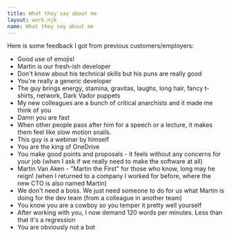 ```yaml
---
title: What they say about me
layout: work.njk
name: What they say about me
---
```


Here is some feedback I got from previous customers/employers:

- Good use of emojis!
- Martin is our fresh-ish developer
- Don't know about his technical skills but his puns are really good
- You're really a generic developer
- The guy brings energy, stamina, gravitas, laughs, long hair, fancy t-shirts, network, Dark Vador puppets
- My new colleagues are a bunch of critical anarchists and it made me think of you
- Damn you are fast
- When other people pass after him for a speech or a lecture, it makes them feel like slow motion snails.
- This guy is a webinar by himself
- You are the king of OneDrive
- You make good points and proposals - it feels without any concerns for your job (when I ask if we really need to make the software at all)
- Martin Van Aken - "Martin the First" for those who know, long may he reign! (when I returned to a company I worked for before, where the new CTO is also named Martin)
- We don't need a boss. We just need someone to do for us what Martin is doing for the dev team (from a colleague in another team) 
- You know you are a cowboy so you temper it pretty well yourself
- After working with you, I now demand 120 words per minutes. Less than that it's a regression
- You are obviously not a bot